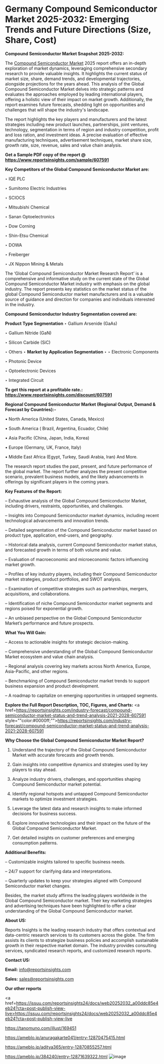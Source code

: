 # Germany Compound Semiconductor Market 2025-2032: Emerging Trends and Future Directions (Size, Share, Cost)

<strong>Compound Semiconductor Market Snapshot 2025-2032:</strong>

The <a href=https://www.reportsinsights.com/sample/607591>Compound Semiconductor Market</a> 2025 report offers an in-depth exploration of market dynamics, leveraging comprehensive secondary research to provide valuable insights. It highlights the current status of market size, share, demand trends, and developmental trajectories, alongside projections for the years ahead. This analysis of the Global Compound Semiconductor Market delves into strategic patterns and evaluates the approaches employed by leading international players, offering a holistic view of their impact on market growth. Additionally, the report examines future forecasts, shedding light on opportunities and challenges that will shape the industry's landscape.

The report highlights the key players and manufacturers and the latest strategies including new product launches, partnerships, joint ventures, technology, segmentation in terms of region and industry competition, profit and loss ration, and investment ideas. A precise evaluation of effective manufacturing techniques, advertisement techniques, market share size, growth rate, size, revenue, sales and value chain analysis.

<strong>Get a Sample PDF copy of the report @ <a href=https://www.reportsinsights.com/sample/607591 style=color:#0000ff;>https://www.reportsinsights.com/sample/607591</a></strong>

<strong>Key Competitors of the Global Compound Semiconductor Market are:</strong>

‣ IQE PLC

‣ Sumitomo Electric Industries

‣ SCIOCS

‣ Mitsubishi Chemical

‣ Sanan Optoelectronics

‣ Dow Corning

‣ Shin-Etsu Chemical

‣ DOWA

‣ Freiberger

‣ JX Nippon Mining & Metals

The ‘Global Compound Semiconductor Market Research Report’ is a comprehensive and informative study on the current state of the Global Compound Semiconductor Market industry with emphasis on the global industry. The report presents key statistics on the market status of the global Compound Semiconductor market manufacturers and is a valuable source of guidance and direction for companies and individuals interested in the industry.

<strong>Compound Semiconductor Industry Segmentation covered are:</strong>

<strong>Product Type Segmentation</strong>
‣
Gallium Arsenide (GaAs)

‣ Gallium Nitride (GaN)

‣ Silicon Carbide (SiC)

‣ Others
‣ 
<strong>Market by Application Segmentation</strong>
‣
‣  Electronic Components

‣ Photonic Device

‣ Optoelectronic Devices

‣ Integrated Circuit

<strong>To get this report at a profitable rate.: <a href=https://www.reportsinsights.com/discount/607591 style=color:#0000ff;>https://www.reportsinsights.com/discount/607591</a></strong>

<strong>Regional Compound Semiconductor Market (Regional Output, Demand &amp; Forecast by Countries):-</strong>

• North America (United States, Canada, Mexico)

• South America ( Brazil, Argentina, Ecuador, Chile)

• Asia Pacific (China, Japan, India, Korea)

• Europe (Germany, UK, France, Italy)

• Middle East Africa (Egypt, Turkey, Saudi Arabia, Iran) And More.

The research report studies the past, present, and future performance of the global market. The report further analyzes the present competitive scenario, prevalent business models, and the likely advancements in offerings by significant players in the coming years.

<strong>Key Features of the Report:</strong>

– Exhaustive analysis of the Global Compound Semiconductor Market, including drivers, restraints, opportunities, and challenges.

– Insights into Compound Semiconductor market dynamics, including recent technological advancements and innovation trends.

– Detailed segmentation of the Compound Semiconductor market based on product type, application, end-users, and geography.

– Historical data analysis, current Compound Semiconductor market status, and forecasted growth in terms of both volume and value.

– Evaluation of macroeconomic and microeconomic factors influencing market growth.

– Profiles of key industry players, including their Compound Semiconductor market strategies, product portfolios, and SWOT analysis.

– Examination of competitive strategies such as partnerships, mergers, acquisitions, and collaborations.

– Identification of niche Compound Semiconductor market segments and regions poised for exponential growth.

– An unbiased perspective on the Global Compound Semiconductor Market’s performance and future prospects.

<strong>What You Will Gain:</strong>

– Access to actionable insights for strategic decision-making.

– Comprehensive understanding of the Global Compound Semiconductor Market ecosystem and value chain analysis.

– Regional analysis covering key markets across North America, Europe, Asia-Pacific, and other regions.

– Benchmarking of Compound Semiconductor market trends to support business expansion and product development.

– A roadmap to capitalize on emerging opportunities in untapped segments.

<strong>Explore the Full Report Description, TOC, Figures, and Charts:</strong>
<a href=https://reportsinsights.com/industry-forecast/compound-semiconductor-market-status-and-trend-analysis-2021-2028-607591 style=""color:#0000ff;"">https://reportsinsights.com/industry-forecast/compound-semiconductor-market-status-and-trend-analysis-2021-2028-607591</a>

<strong>Why Choose the Global Compound Semiconductor Market Report?</strong>

1. Understand the trajectory of the Global Compound Semiconductor Market with accurate forecasts and growth trends.

2. Gain insights into competitive dynamics and strategies used by key players to stay ahead.

3. Analyze industry drivers, challenges, and opportunities shaping Compound Semiconductor market potential.

4. Identify regional hotspots and untapped Compound Semiconductor markets to optimize investment strategies.

5. Leverage the latest data and research insights to make informed decisions for business success.

6. Explore innovative technologies and their impact on the future of the Global Compound Semiconductor Market.

7. Get detailed insights on customer preferences and emerging consumption patterns.

<strong>Additional Benefits:</strong>

– Customizable insights tailored to specific business needs.

– 24/7 support for clarifying data and interpretations.

– Quarterly updates to keep your strategies aligned with Compound Semiconductor market changes.

Besides, the market study affirms the leading players worldwide in the Global Compound Semiconductor market. Their key marketing strategies and advertising techniques have been highlighted to offer a clear understanding of the Global Compound Semiconductor market.

<strong><strong>About US</strong>:</strong>

Reports Insights is the leading research industry that offers contextual and data-centric research services to its customers across the globe. The firm assists its clients to strategize business policies and accomplish sustainable growth in their respective market domain. The industry provides consulting services, syndicated research reports, and customized research reports.

<strong>Contact US:</strong>

<p class=><b>Email:</b> <a href=mailto:info@reportsinsights.com>info@reportsinsights.com</a></p>
<p class=><b>Sales:</b> <a href=mailto:sales@reportsinsights.com>sales@reportsinsights.com</a></p>

<strong>Our other reports</strong>

<a href=https://issuu.com/reportsinsights24/docs/web20252032_a00ddc85e4eb24?cta=post-publish-view-live>https://issuu.com/reportsinsights24/docs/web20252032_a00ddc85e4eb24?cta=post-publish-view-live</a>

<a href=https://tanomuno.com/illust/169451>https://tanomuno.com/illust/169451</a>

<a href=https://ameblo.jp/anuragakarte041/entry-12870475415.html>https://ameblo.jp/anuragakarte041/entry-12870475415.html</a>

<a href=https://ameblo.jp/aditya365/entry-12870855257.html>https://ameblo.jp/aditya365/entry-12870855257.html</a>

<a href=https://ameblo.jp/384240/entry-12871639322.html>https://ameblo.jp/384240/entry-12871639322.html</a>
![image](https://github.com/user-attachments/assets/cd47cd12-e7fc-4466-8243-4bd6094d1d02)
